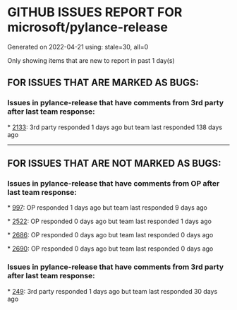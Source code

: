 
# GITHUB ISSUES REPORT FOR microsoft/pylance-release


Generated on 2022-04-21 using: stale=30, all=0


Only showing items that are new to report in past 1 day(s)


## FOR ISSUES THAT ARE MARKED AS BUGS:


### Issues in pylance-release that have comments from 3rd party after last team response:


\* [2133](https://github.com/microsoft/pylance-release/issues/2133 "Pylance + Pandas"): 3rd party responded 1 days ago but team last responded 138 days ago

---

## FOR ISSUES THAT ARE NOT MARKED AS BUGS:


### Issues in pylance-release that have comments from OP after last team response:


\* [997](https://github.com/microsoft/pylance-release/issues/997 "&quot;Go to Symbol in Workspace&quot; (⌘T) becomes very slow in seemingly inconsistent ways due to indexing"): OP responded 1 days ago but team last responded 9 days ago

\* [2522](https://github.com/microsoft/pylance-release/issues/2522 "Linux - The Python Tools server crashed 5 times in the last 3 minutes. The server will not be restarted."): OP responded 0 days ago but team last responded 1 days ago

\* [2686](https://github.com/microsoft/pylance-release/issues/2686 "High IO zombie processes"): OP responded 0 days ago but team last responded 0 days ago

\* [2690](https://github.com/microsoft/pylance-release/issues/2690 "Showing LaTeX formulas in python help pop-up"): OP responded 0 days ago but team last responded 0 days ago

### Issues in pylance-release that have comments from 3rd party after last team response:


\* [249](https://github.com/microsoft/pylance-release/issues/249 "Bug in bundled django stubs"): 3rd party responded 1 days ago but team last responded 30 days ago
